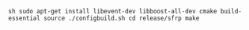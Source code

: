 `sh
sudo apt-get install libevent-dev libboost-all-dev cmake build-essential
source ./configbuild.sh
cd release/sfrp
make
`
